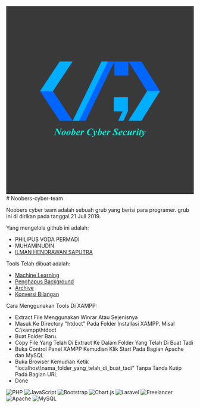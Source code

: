 <center><img src="https://github.com/mikdevind/Noobers-cyber-team/blob/main/logo%20NCS.png?raw=true" title="logo NCS"/></center>
# Noobers-cyber-team

Noobers cyber team adalah sebuah grub yang berisi para programer. grub ini di dirikan pada tanggal 21 Juli 2019. 

Yang mengelola github ini adalah:

- PHILIPUS VODA PERMADI
- MUHAMINUDIN
- [ILMAN HENDRAWAN SAPUTRA](https://mikdevind.my.id/portofolio)

Tools Telah dibuat adalah:

- [Machine Learning](https://github.com/mikdevind/Noobers-cyber-team/tree/main/Machine%20Learning)
- [Penghapus Background](https://github.com/mikdevind/Noobers-cyber-team/tree/main/penghapus%20background)
- [Archive](https://github.com/mikdevind/Noobers-cyber-team/tree/main/zip)
- [Konversi Bilangan](https://github.com/mikdevind/Noobers-cyber-team/tree/main/konversi%20bilangan)

Cara Menggunakan Tools Di XAMPP:
- Extract File Menggunakan Winrar Atau Sejenisnya
- Masuk Ke Directory "htdoct" Pada Folder Installasi XAMPP. Misal C:\xampp\htdoct
- Buat Folder Baru.
- Copy File Yang Telah Di Extract Ke Dalam Folder Yang Telah Di Buat Tadi
- Buka Control Panel XAMPP Kemudian Klik Start Pada Bagian Apache dan MySQL
- Buka Browser Kemudian Ketik "localhost\nama_folder_yang_telah_di_buat_tadi" Tanpa Tanda Kutip Pada Bagian URL
- Done


![PHP](https://img.shields.io/badge/php-%23777BB4.svg?style=for-the-badge&logo=php&logoColor=white)
![JavaScript](https://img.shields.io/badge/javascript-%23323330.svg?style=for-the-badge&logo=javascript&logoColor=%23F7DF1E)
![Bootstrap](https://img.shields.io/badge/bootstrap-%23563D7C.svg?style=for-the-badge&logo=bootstrap&logoColor=white)
![Chart.js](https://img.shields.io/badge/chart.js-F5788D.svg?style=for-the-badge&logo=chart.js&logoColor=white)
![Laravel](https://img.shields.io/badge/laravel-%23FF2D20.svg?style=for-the-badge&logo=laravel&logoColor=white)
![Freelancer](https://img.shields.io/badge/Freelancer-29B2FE?style=for-the-badge&logo=Freelancer&logoColor=white) 
![Apache](https://img.shields.io/badge/apache-%23D42029.svg?style=for-the-badge&logo=apache&logoColor=white)
![MySQL](https://img.shields.io/badge/mysql-%2300f.svg?style=for-the-badge&logo=mysql&logoColor=white)
